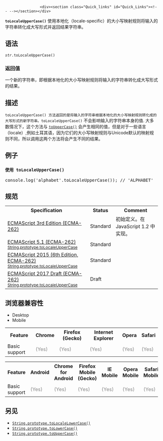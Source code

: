 
                
                  
                    <div><section class="Quick_links" id="Quick_Links"><!-- --></section></div>

<p><strong><code>toLocaleUpperCase()</code></strong>&#xA0;&#x4F7F;&#x7528;&#x672C;&#x5730;&#x5316;&#xFF08;locale-specific&#xFF09;&#x7684;&#x5927;&#x5C0F;&#x5199;&#x6620;&#x5C04;&#x89C4;&#x5219;&#x5C06;&#x8F93;&#x5165;&#x7684;&#x5B57;&#x7B26;&#x4E32;&#x8F6C;&#x5316;&#x6210;&#x5927;&#x5199;&#x5F62;&#x5F0F;&#x5E76;&#x8FD4;&#x56DE;&#x7ED3;&#x679C;&#x5B57;&#x7B26;&#x4E32;&#x3002;</p>

<h2 id="&#x8BED;&#x6CD5;">&#x8BED;&#x6CD5;</h2>

<pre class="syntaxbox"><code><var>str</var>.toLocaleUpperCase()</code></pre>

<h3 id="&#x8FD4;&#x56DE;&#x503C;">&#x8FD4;&#x56DE;&#x503C;</h3>

<p>&#x4E00;&#x4E2A;&#x65B0;&#x7684;&#x5B57;&#x7B26;&#x4E32;&#xFF0C;&#x5373;&#x6839;&#x636E;&#x672C;&#x5730;&#x5316;&#x7684;&#x5927;&#x5C0F;&#x5199;&#x6620;&#x5C04;&#x89C4;&#x5219;&#x5C06;&#x8F93;&#x5165;&#x7684;&#x5B57;&#x7B26;&#x4E32;&#x8F6C;&#x5316;&#x6210;&#x5927;&#x5199;&#x5F62;&#x5F0F;&#x7684;&#x7ED3;&#x679C;&#x3002;</p>

<h2 id="&#x63CF;&#x8FF0;">&#x63CF;&#x8FF0;</h2>

<p><code>toLocaleUpperCase() &#x65B9;&#x6CD5;&#x8FD4;&#x56DE;&#x7684;&#x662F;&#x5C06;&#x8F93;&#x5165;&#x7684;&#x5B57;&#x7B26;&#x4E32;&#x6839;&#x636E;&#x672C;&#x5730;&#x5316;&#x7684;&#x5927;&#x5C0F;&#x5199;&#x6620;&#x5C04;&#x89C4;&#x5219;&#x8F6C;&#x5316;&#x6210;&#x7684;&#x5927;&#x5199;&#x5F62;&#x5F0F;&#x7684;&#x65B0;&#x5B57;&#x7B26;&#x4E32;&#x3002;</code><code>toLocaleUpperCase()</code>&#xA0;&#x4E0D;&#x4F1A;&#x5F71;&#x54CD;&#x8F93;&#x5165;&#x7684;&#x5B57;&#x7B26;&#x4E32;&#x672C;&#x8EAB;&#x7684;&#x503C;. &#x5927;&#x591A;&#x6570;&#x60C5;&#x51B5;&#x4E0B;&#xFF0C;&#x8FD9;&#x4E2A;&#x65B9;&#x6CD5;&#x4E0E;&#xA0;<a title="toUpperCase()&#xA0;&#x5C06;&#x8C03;&#x7528;&#x8BE5;&#x65B9;&#x6CD5;&#x7684;&#x5B57;&#x7B26;&#x4E32;&#x503C;&#x8F6C;&#x6362;&#x4E3A;&#x5927;&#x5199;&#x5F62;&#x5F0F;&#xFF0C;&#x5E76;&#x8FD4;&#x56DE;&#x3002;" href="/zh-CN/docs/Web/JavaScript/Reference/Global_Objects/String/toUpperCase"><code>toUpperCase()</code></a> &#x4F1A;&#x4EA7;&#x751F;&#x76F8;&#x540C;&#x7684;&#x503C;&#xFF0C;&#x4F46;&#x662F;&#x5BF9;&#x4E8E;&#x4E00;&#x4E9B;&#x8BED;&#x8A00;&#xFF08;locale&#xFF09;,&#x4F8B;&#x5982;&#x571F;&#x8033;&#x5176;&#x8BED;&#xFF0C;&#x56E0;&#x4E3A;&#x5B83;&#x4EEC;&#x7684;&#x5927;&#x5C0F;&#x5199;&#x6620;&#x5C04;&#x89C4;&#x5219;&#x4E0E;Unicode&#x9ED8;&#x8BA4;&#x7684;&#x6620;&#x5C04;&#x89C4;&#x5219;&#x4E0D;&#x540C;&#xFF0C;&#x6240;&#x4EE5;&#x8C03;&#x7528;&#x8FD9;&#x4E24;&#x4E2A;&#x65B9;&#x6CD5;&#x5C06;&#x4F1A;&#x4EA7;&#x751F;&#x4E0D;&#x540C;&#x7684;&#x7ED3;&#x679C;&#x3002;</p>

<h2 id="&#x4F8B;&#x5B50;">&#x4F8B;&#x5B50;</h2>

<h3 id="&#x4F7F;&#x7528;_toLocaleUpperCase()"><code>&#x4F7F;&#x7528;&#xA0;toLocaleUpperCase()</code></h3>

<pre class="brush: js">console.log(&apos;alphabet&apos;.toLocaleUpperCase()); // &apos;ALPHABET&apos;
</pre>

<h2 id="&#x89C4;&#x8303;">&#x89C4;&#x8303;</h2>

<table class="standard-table">
 <tbody>
  <tr>
   <th scope="col">Specification</th>
   <th scope="col">Status</th>
   <th scope="col">Comment</th>
  </tr>
  <tr>
   <td><a lang="en" hreflang="en" class="external" href="http://www.ecma-international.org/publications/files/ECMA-ST-ARCH/ECMA-262,%203rd%20edition,%20December%201999.pdf" title="ECMAScript 3rd Edition (ECMA-262)">ECMAScript 3rd Edition (ECMA-262)</a></td>
   <td><span class="spec-Standard">Standard</span></td>
   <td>&#x521D;&#x59CB;&#x5B9A;&#x4E49;&#x3002;&#x5728; JavaScript 1.2 &#x4E2D;&#x5B9E;&#x73B0;&#x3002;</td>
  </tr>
  <tr>
   <td><a lang="en" hreflang="en" href="http://www.ecma-international.org/ecma-262/5.1/#sec-15.5.4.19" class="external">ECMAScript 5.1 (ECMA-262)<br><small lang="zh-CN">String.prototype.toLocaleUpperCase</small></a></td>
   <td><span class="spec-Standard">Standard</span></td>
   <td>&#xA0;</td>
  </tr>
  <tr>
   <td><a lang="en" hreflang="en" href="http://www.ecma-international.org/ecma-262/6.0/#sec-string.prototype.tolocaleuppercase" class="external">ECMAScript 2015 (6th Edition, ECMA-262)<br><small lang="zh-CN">String.prototype.toLocaleUpperCase</small></a></td>
   <td><span class="spec-Standard">Standard</span></td>
   <td>&#xA0;</td>
  </tr>
  <tr>
   <td><a lang="en" hreflang="en" href="https://tc39.github.io/ecma262/#sec-string.prototype.tolocaleuppercase" class="external">ECMAScript 2017 Draft (ECMA-262)<br><small lang="zh-CN">String.prototype.toLocaleUpperCase</small></a></td>
   <td><span class="spec-Draft">Draft</span></td>
   <td>&#xA0;</td>
  </tr>
 </tbody>
</table>

<h2 id="&#x6D4F;&#x89C8;&#x5668;&#x517C;&#x5BB9;&#x6027;">&#x6D4F;&#x89C8;&#x5668;&#x517C;&#x5BB9;&#x6027;</h2>

<div><div class="htab">
    <a name="AutoCompatibilityTable" id="AutoCompatibilityTable"></a>
    <ul>
        <li class="selected"><a>Desktop</a></li>
        <li><a>Mobile</a></li>
    </ul>
</div></div>

<div id="compat-desktop">
<table class="compat-table">
 <tbody>
  <tr>
   <th>Feature</th>
   <th>Chrome</th>
   <th>Firefox (Gecko)</th>
   <th>Internet Explorer</th>
   <th>Opera</th>
   <th>Safari</th>
  </tr>
  <tr>
   <td>Basic support</td>
   <td><span title="Please update this with the earliest version of support." style="color: #888;">(Yes)</span></td>
   <td><span title="Please update this with the earliest version of support." style="color: #888;">(Yes)</span></td>
   <td><span title="Please update this with the earliest version of support." style="color: #888;">(Yes)</span></td>
   <td><span title="Please update this with the earliest version of support." style="color: #888;">(Yes)</span></td>
   <td><span title="Please update this with the earliest version of support." style="color: #888;">(Yes)</span></td>
  </tr>
 </tbody>
</table>
</div>

<div id="compat-mobile">
<table class="compat-table">
 <tbody>
  <tr>
   <th>Feature</th>
   <th>Android</th>
   <th>Chrome for Android</th>
   <th>Firefox Mobile (Gecko)</th>
   <th>IE Mobile</th>
   <th>Opera Mobile</th>
   <th>Safari Mobile</th>
  </tr>
  <tr>
   <td>Basic support</td>
   <td><span title="Please update this with the earliest version of support." style="color: #888;">(Yes)</span></td>
   <td><span title="Please update this with the earliest version of support." style="color: #888;">(Yes)</span></td>
   <td><span title="Please update this with the earliest version of support." style="color: #888;">(Yes)</span></td>
   <td><span title="Please update this with the earliest version of support." style="color: #888;">(Yes)</span></td>
   <td><span title="Please update this with the earliest version of support." style="color: #888;">(Yes)</span></td>
   <td><span title="Please update this with the earliest version of support." style="color: #888;">(Yes)</span></td>
  </tr>
 </tbody>
</table>
</div>

<h2 id="&#x53E6;&#x89C1;">&#x53E6;&#x89C1;</h2>

<ul>
 <li><a title="toLocaleLowerCase()&#x65B9;&#x6CD5;&#x6839;&#x636E;&#x4EFB;&#x4F55;&#x7279;&#x5B9A;&#x4E8E;&#x8BED;&#x8A00;&#x73AF;&#x5883;&#x7684;&#x6848;&#x4F8B;&#x6620;&#x5C04;&#xFF0C;&#x8FD4;&#x56DE;&#x8C03;&#x7528;&#x5B57;&#x7B26;&#x4E32;&#x503C;&#x8F6C;&#x6362;&#x4E3A;&#x5C0F;&#x5199;&#x7684;&#x503C;&#x3002;" href="/zh-CN/docs/Web/JavaScript/Reference/Global_Objects/String/toLocaleLowerCase"><code>String.prototype.toLocaleLowerCase()</code></a></li>
 <li><a title="toLowerCase()&#xA0;&#x4F1A;&#x5C06;&#x8C03;&#x7528;&#x8BE5;&#x65B9;&#x6CD5;&#x7684;&#x5B57;&#x7B26;&#x4E32;&#x503C;&#x8F6C;&#x4E3A;&#x5C0F;&#x5199;&#x5F62;&#x5F0F;&#xFF0C;&#x5E76;&#x8FD4;&#x56DE;&#x3002;" href="/zh-CN/docs/Web/JavaScript/Reference/Global_Objects/String/toLowerCase"><code>String.prototype.toLowerCase()</code></a></li>
 <li><a title="toUpperCase()&#xA0;&#x5C06;&#x8C03;&#x7528;&#x8BE5;&#x65B9;&#x6CD5;&#x7684;&#x5B57;&#x7B26;&#x4E32;&#x503C;&#x8F6C;&#x6362;&#x4E3A;&#x5927;&#x5199;&#x5F62;&#x5F0F;&#xFF0C;&#x5E76;&#x8FD4;&#x56DE;&#x3002;" href="/zh-CN/docs/Web/JavaScript/Reference/Global_Objects/String/toUpperCase"><code>String.prototype.toUpperCase()</code></a></li>
</ul>
                  
                
              